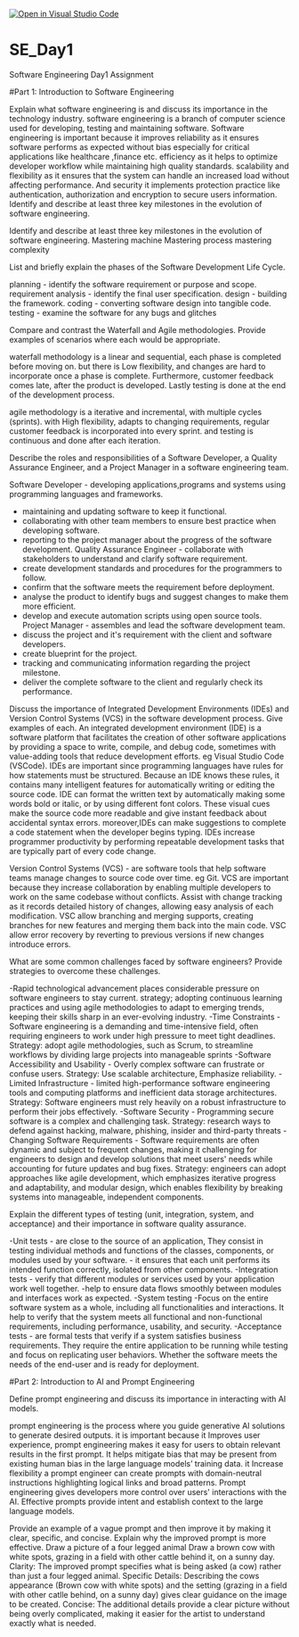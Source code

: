 [![Open in Visual Studio Code](https://classroom.github.com/assets/open-in-vscode-2e0aaae1b6195c2367325f4f02e2d04e9abb55f0b24a779b69b11b9e10269abc.svg)](https://classroom.github.com/online_ide?assignment_repo_id=18435472&assignment_repo_type=AssignmentRepo)
# SE_Day1
Software Engineering Day1 Assignment

#Part 1: Introduction to Software Engineering

Explain what software engineering is and discuss its importance in the technology industry.
software engineering is a branch of computer science used for developing, testing and maintaining software.
Software engineering is important because it improves reliability as it ensures software performs as expected without bias especially for critical applications like healthcare ,finance etc. efficiency as it helps to optimize developer workflow while maintaining high quality standards. scalability and flexibility as it ensures that the system can handle an increased load without affecting performance. And security it implements protection practice like authentication, authorization and encryption to secure users information. Identify and describe at least three key milestones in the evolution of software engineering.

Identify and describe at least three key milestones in the evolution of software engineering.
Mastering machine
Mastering process
mastering complexity

List and briefly explain the phases of the Software Development Life Cycle.

planning - identify the software requirement or purpose and scope.
requirement analysis - identify the final user specification. 
design - building the framework. 
coding - converting software design into tangible code.
testing - examine the software for any bugs and glitches


Compare and contrast the Waterfall and Agile methodologies. Provide examples of scenarios where each would be appropriate.

waterfall methodology is a linear and sequential, each phase is completed before moving on. but there is Low flexibility, and changes are hard to incorporate once a phase is complete. Furthermore, customer feedback comes late, after the product is developed. Lastly testing is done at the end of the development process.

agile methodology is a iterative and incremental, with multiple cycles (sprints). with High flexibility, adapts to changing requirements, regular customer feedback is incorporated into every sprint. and testing is continuous and done after each iteration.

Describe the roles and responsibilities of a Software Developer, a Quality Assurance Engineer, and a Project Manager in a software engineering team.

Software Developer - developing applications,programs and systems using programming languages and frameworks.
 - maintaining and updating software to keep it functional. 
- collaborating with other team members to ensure best practice when developing software.
 - reporting to the project manager about the progress of the software development.
Quality Assurance Engineer - collaborate with stakeholders to understand and clarify software requirement.
 - create development standards and procedures for the programmers to follow.
 - confirm that the software meets the requirement before deployment. 
- analyse the product to identify bugs and suggest changes to make them more efficient. 
- develop and execute automation scripts using open source tools.
Project Manager - assembles and lead the software development team.
 - discuss the project and it's requirement with the client and software developers.
 - create blueprint for the project.
 - tracking and communicating information regarding the project milestone.
 - deliver the complete software to the client and regularly check its performance.

Discuss the importance of Integrated Development Environments (IDEs) and Version Control Systems (VCS) in the software development process. Give examples of each.
An integrated development environment (IDE) is a software platform that facilitates the creation of other software applications by providing a space to write, compile, and debug code, sometimes with value-adding tools that reduce development efforts. eg Visual Studio Code (VSCode). IDEs are important since programming languages have rules for how statements must be structured. Because an IDE knows these rules, it contains many intelligent features for automatically writing or editing the source code. IDE can format the written text by automatically making some words bold or italic, or by using different font colors. These visual cues make the source code more readable and give instant feedback about accidental syntax errors. moreover,IDEs can make suggestions to complete a code statement when the developer begins typing. IDEs increase programmer productivity by performing repeatable development tasks that are typically part of every code change. 

Version Control Systems (VCS) - are software tools that help software teams manage changes to source code over time. eg Git. VCS are important because they increase collaboration by enabling multiple developers to work on the same codebase without conflicts. Assist with change tracking as it records detailed history of changes, allowing easy analysis of each modification. VSC allow branching and merging supports, creating branches for new features and merging them back into the main code. VSC allow error recovery by reverting to previous versions if new changes introduce errors.

What are some common challenges faced by software engineers? Provide strategies to overcome these challenges.

-Rapid technological advancement places considerable pressure on software engineers to stay current.
strategy; adopting continuous learning practices and using agile methodologies to adapt to emerging trends, keeping their skills sharp in an ever-evolving industry.
-Time Constraints - Software engineering is a demanding and time-intensive field, often requiring engineers to work under high pressure to meet tight deadlines.
 Strategy: adopt agile methodologies, such as Scrum, to streamline workflows by dividing large projects into manageable sprints 
-Software Accessibility and Usability - Overly complex software can frustrate or confuse users. 
Strategy: Use scalable architecture, Emphasize reliability.
-Limited Infrastructure - limited high-performance software engineering tools and computing platforms and inefficient data storage architectures. 
 Strategy: Software engineers must rely heavily on a robust infrastructure to perform their jobs effectively.
 -Software Security - Programming secure software is a complex and challenging task. 
 Strategy: research ways to defend against hacking, malware, phishing, insider and third-party threats
-Changing Software Requirements - Software requirements are often dynamic and subject to frequent changes, making it challenging for engineers to design and develop solutions that meet users' needs while accounting for future updates and bug fixes. 
Strategy: engineers can adopt approaches like agile development, which emphasizes iterative progress and adaptability, and modular design, which enables flexibility by breaking systems into manageable, independent components.



Explain the different types of testing (unit, integration, system, and acceptance) and their importance in software quality assurance.

-Unit tests - are close to the source of an application, They consist in testing individual methods and functions of the classes, components, or modules used by your software. - it ensures that each unit performs its intended function correctly, isolated from other components.
-Integration tests - verify that different modules or services used by your application work well together.
-help to ensure data flows smoothly between modules and interfaces work as expected.
-System testing -Focus on the entire software system as a whole, including all functionalities and interactions. It help to verify that the system meets all functional and non-functional requirements, including performance, usability, and security.
-Acceptance tests - are formal tests that verify if a system satisfies business requirements. They require the entire application to be running while testing and focus on replicating user behaviors. Whether the software meets the needs of the end-user and is ready for deployment.


#Part 2: Introduction to AI and Prompt Engineering


Define prompt engineering and discuss its importance in interacting with AI models.

prompt engineering  is the process where you guide generative AI solutions to generate desired outputs. it is important because it Improves user experience, prompt engineering makes it easy for users to obtain relevant results in the first prompt. It helps mitigate bias that may be present from existing human bias in the large language models’ training data. it Increase flexibility a prompt engineer can create prompts with domain-neutral instructions highlighting logical links and broad patterns. Prompt engineering gives developers more control over users' interactions with the AI. Effective prompts provide intent and establish context to the large language models. 

Provide an example of a vague prompt and then improve it by making it clear, specific, and concise. Explain why the improved prompt is more effective.
Draw a picture of a four legged animal
Draw a  brown cow with white spots, grazing in a field with other cattle behind it, on a sunny day.
Clarity: The improved prompt specifies what is being asked (a cow) rather than just a four legged animal.
Specific Details: Describing the cows appearance (Brown cow with white spots) and the setting (grazing in a field with other catlle behind, on a sunny day) gives clear guidance on the image to be created.
Concise: The additional details provide a clear picture without being overly complicated, making it easier for the artist to understand exactly what is needed.

